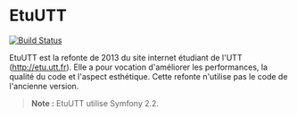 EtuUTT
======

[![Build Status](https://travis-ci.org/ungdev/site-etu.png?branch=master)](https://travis-ci.org/ungdev/site-etu)

EtuUTT est la refonte de 2013 du site internet étudiant de l'UTT
(http://etu.utt.fr). Elle a pour vocation d'améliorer les performances,
la qualité du code et l'aspect esthétique. Cette refonte n'utilise pas
le code de l'ancienne version.

> **Note :** EtuUTT utilise Symfony 2.2.

